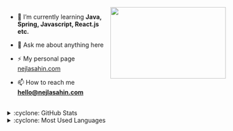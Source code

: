 <img src="https://media.giphy.com/media/xuXzcHMkuwvf2/source.gif" align="right" width="266" height="166">

- 🌱 I’m currently learning **Java, Spring, Javascript, React.js etc.**

- 💬 Ask me about anything here

- ⚡ My personal page [nejlasahin.com](https://nejlasahin.me/)

- 📫 How to reach me **hello@nejlasahin.com**

<br />

<details>
<summary>:cyclone: GitHub Stats</summary>
<img src="https://github-readme-stats.vercel.app/api?username=nejlasahin&show_icons=true" >
</details>

<details>
<summary>:cyclone:  Most Used Languages</summary>
<img src="https://github-readme-stats.vercel.app/api/top-langs/?username=nejlasahin&layout=compact" >
</details>




